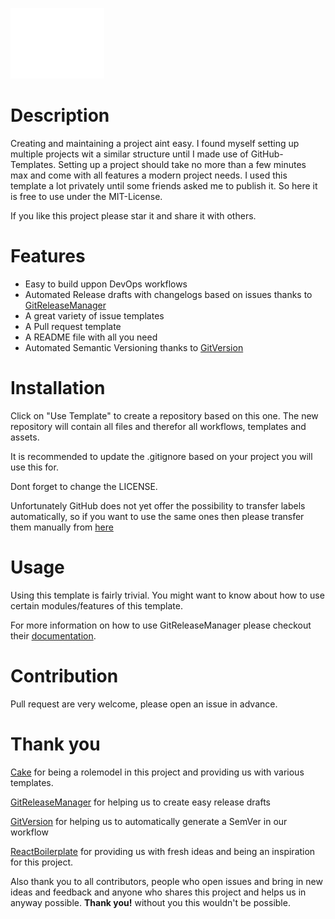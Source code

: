 
![screenshot](Assets/Images/Logo.png)

# Description
Creating and maintaining a project aint easy. I found myself setting up multiple projects wit a similar structure until I made use of GitHub-Templates. Setting up a project should take no more than a few minutes max and come with all features a modern project needs. I used this template a lot privately until some friends asked me to publish it. So here it is free to use under the MIT-License.

If you like this project please star it and share it with others.

<!--
# Screenshots

<p align="center">
  <img src="https://Screenshot.png">
</p>
-->

# Features
- Easy to build uppon DevOps workflows
- Automated Release drafts with changelogs based on issues thanks to [GitReleaseManager](https://github.com/GitTools/GitReleaseManager)
- A great variety of issue templates
- A Pull request template
- A README file with all you need
- Automated Semantic Versioning thanks to [GitVersion](https://github.com/GitTools/GitVersion)

# Installation
Click on "Use Template" to create a repository based on this one.
The new repository will contain all files and therefor all workflows, templates and assets.

It is recommended to update the .gitignore based on your project you will use this for.

Dont forget to change the LICENSE.

Unfortunately GitHub does not yet offer the possibility to transfer labels automatically, so if you want to use the same ones then please transfer them manually from [here](https://github.com/Witteborn/GitHubBoilerplate/labels)

# Usage
Using this template is fairly trivial.
You might want to know about how to use certain modules/features of this template.

For more information on how to use GitReleaseManager please checkout their [documentation](https://gittools.github.io/GitReleaseManager/docs/).

# Contribution
Pull request are very welcome, please open an issue in advance.

# Thank you
[Cake](https://github.com/cake-build/cake) for being a rolemodel in this project and providing us with various templates.

[GitReleaseManager](https://github.com/GitTools/GitReleaseManager) for helping us to create easy release drafts

[GitVersion](https://github.com/GitTools/GitVersion) for helping us to automatically generate a SemVer in our workflow

[ReactBoilerplate](https://github.com/react-boilerplate/react-boilerplate) for providing us with fresh ideas and being an inspiration for this project. 

Also thank you to all contributors, people who open issues and bring in new ideas and feedback and anyone who shares this project and helps us in anyway possible.
**Thank you!** without you this wouldn't be possible.
